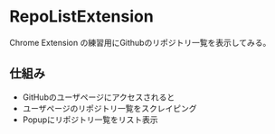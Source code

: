 # RepoListExtension

Chrome Extension の練習用にGithubのリポジトリ一覧を表示してみる。

## 仕組み
* GitHubのユーザページにアクセスされると
* ユーザページのリポジトリ一覧をスクレイピング
* Popupにリポジトリ一覧をリスト表示

